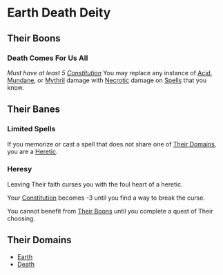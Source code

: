 # Earth Death Deity

## Their Boons

### Death Comes For Us All

*Must have at least 5 [Constitution](../../../Player%20Characters/The%20Ability%20Scores/Constitution.md)*
You may replace any instance of [Acid](../../../Game%20Procedures/Combat/Damage%20Types/Acid.md), [Mundane](../../../Game%20Procedures/Combat/Damage%20Types/Mundane%20Damage.md), or [Mythril](../../../Game%20Procedures/Combat/Damage%20Types/Mythril%20Damage.md) damage with [Necrotic](../../../Game%20Procedures/Combat/Damage%20Types/Necrotic.md) damage on [Spells](../../Spellcasting/Spells.md) that you know.

## Their Banes

### Limited Spells

If you memorize or cast a spell that does not share one of [Their Domains](Earth%20Death%20Deity.md#Their%20Domains), you are a [Heretic](#Heresy).

### Heresy

Leaving Their faith curses you with the foul heart of a heretic.

Your [Constitution](../../../Player%20Characters/The%20Ability%20Scores/Constitution.md) becomes -3 until you find a way to break the curse.

You cannot benefit from [Their Boons](Earth%20Death%20Deity.md#Their%20Boons) until you complete a quest of Their choosing.

## Their Domains

- [Earth](../../Spells/Spell%20Domains/Earth.md)
- [Death](../../Spells/Spell%20Domains/Death.md)
